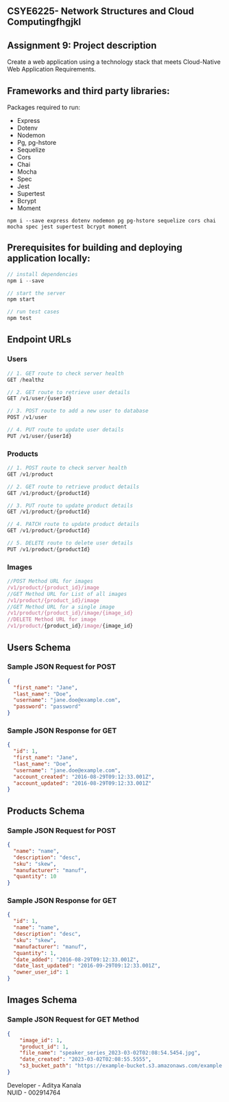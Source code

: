 ## CSYE6225- Network Structures and Cloud Computingfhgjkl

## Assignment 9: Project description

Create a web application using a technology stack that meets Cloud-Native Web Application Requirements.

## Frameworks and third party libraries:

Packages required to run:
- Express
- Dotenv
- Nodemon
- Pg, pg-hstore
- Sequelize
- Cors
- Chai
- Mocha
- Spec
- Jest
- Supertest
- Bcrypt
- Moment
  
```
npm i --save express dotenv nodemon pg pg-hstore sequelize cors chai mocha spec jest supertest bcrypt moment
```

## Prerequisites for building and deploying application locally:

```javascript
// install dependencies
npm i --save

// start the server
npm start

// run test cases
npm test
```

## Endpoint URLs

### Users

```javascript
// 1. GET route to check server health
GET /healthz

// 2. GET route to retrieve user details
GET /v1/user/{userId}

// 3. POST route to add a new user to database
POST /v1/user

// 4. PUT route to update user details
PUT /v1/user/{userId}
```

### Products

```javascript
// 1. POST route to check server health
GET /v1/product

// 2. GET route to retrieve product details
GET /v1/product/{productId}

// 3. PUT route to update product details
GET /v1/product/{productId}

// 4. PATCH route to update product details
GET /v1/product/{productId}

// 5. DELETE route to delete user details
PUT /v1/product/{productId}
```

### Images
``` JavaScript
//POST Method URL for images
/v1/product/{product_id}/image
//GET Method URL for List of all images
/v1/product/{product_id}/image
//GET Method URL for a single image
/v1/product/{product_id}/image/{image_id}
//DELETE Method URL for image
/v1/product/{product_id}/image/{image_id}
```

## Users Schema
### Sample JSON Request for POST


```json
{
  "first_name": "Jane",
  "last_name": "Doe",
  "username": "jane.doe@example.com",
  "password": "password"
}
```

### Sample JSON Response for GET
```json
{
  "id": 1,
  "first_name": "Jane",
  "last_name": "Doe",
  "username": "jane.doe@example.com",
  "account_created": "2016-08-29T09:12:33.001Z",
  "account_updated": "2016-08-29T09:12:33.001Z"
}
```

## Products Schema
### Sample JSON Request for POST
```json
{
  "name": "name",
  "description": "desc",
  "sku": "skew",
  "manufacturer": "manuf",
  "quantity": 10
}
```

### Sample JSON Response for GET
```json
{
  "id": 1,
  "name": "name",
  "description": "desc",
  "sku": "skew",
  "manufacturer": "manuf",
  "quantity": 1,
  "date_added": "2016-08-29T09:12:33.001Z",
  "date_last_updated": "2016-09-29T09:12:33.001Z",
  "owner_user_id": 1
}
```


## Images Schema
### Sample JSON Request for GET Method
``` json
{
    "image_id": 1,
    "product_id": 1,
    "file_name": "speaker_series_2023-03-02T02:08:54.5454.jpg",
    "date_created": "2023-03-02T02:08:55.5555",
    "s3_bucket_path": "https://example-bucket.s3.amazonaws.com/example.jpg"
}
```
Developer - Aditya Kanala <br>
NUID - 002914764 </br>
